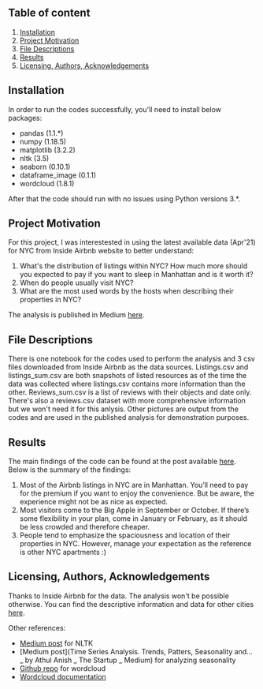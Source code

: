 ## Table of content


1. [Installation](https://github.com/unafoca/udacity_ds_project1#Installation)
2. [Project Motivation](https://github.com/unafoca/udacity_ds_project1#Project-Motivation)
3. [File Descriptions](https://github.com/unafoca/udacity_ds_project1#File-Descriptions)
4. [Results](https://github.com/unafoca/udacity_ds_project1#Results)
5. [Licensing, Authors, Acknowledgements](https://github.com/unafoca/udacity_ds_project1#Licensing-Authors-Acknowledgements)

## Installation
In order to run the codes successfully, you'll need to install below packages:<br/>

* pandas (1.1.*)
* numpy (1.18.5)
* matplotlib (3.2.2)
* nltk (3.5)
* seaborn (0.10.1)
* dataframe_image (0.1.1)
* wordcloud (1.8.1)<br/>

After that the code should run with no issues using Python versions 3.*.

## Project Motivation
For this project, I was interestested in using the latest available data (Apr'21) for NYC from Inside Airbnb website to better understand:

1. What's the distribution of listings within NYC? How much more should you expected to pay if you want to sleep in Manhattan and is it worth it?
2. When do people usually visit NYC?
3. What are the most used words by the hosts when describing their properties in NYC?

The analysis is published in Medium [here](https://cq-w.medium.com/travelers-to-the-big-apple-14e3221f3f0b).

## File Descriptions
There is one notebook for the codes used to perform the analysis and 3 csv files downloaded from Inside Airbnb as the data sources. Listings.csv and listings_sum.csv are both snapshots of listed resources as of the time the data was collected where listings.csv contains more information than the other. Reviews_sum.csv is a list of reviews with their objects and date only. There's also a reviews.csv dataset with more comprehensive information but we won't need it for this anlysis. Other pictures are output from the codes and are used in the published analysis for demonstration purposes.

## Results
The main findings of the code can be found at the post available [here](https://cq-w.medium.com/travelers-to-the-big-apple-14e3221f3f0b). Below is the summary of the findings:

1. Most of the Airbnb listings in NYC are in Manhattan. You’ll need to pay for the premium if you want to enjoy the convenience. But be aware, the experience might not be as nice as expected.
2. Most visitors come to the Big Apple in September or October. If there’s some flexibility in your plan, come in January or February, as it should be less crowded and therefore cheaper.
3. People tend to emphasize the spaciousness and location of their properties in NYC. However, manage your expectation as the reference is other NYC apartments :)

## Licensing, Authors, Acknowledgements
Thanks to Inside Airbnb for the data. The analysis won't be possible otherwise. You can find the descriptive information and data for other cities [here](http://insideairbnb.com/about.html).

Other references:

* [Medium post](https://medium.com/@gianpaul.r/tokenization-and-parts-of-speech-pos-tagging-in-pythons-nltk-library-2d30f70af13b) for NLTK
* [Medium post](Time Series Analysis. Trends, Patters, Seasonality and… _ by Athul Anish _ The Startup _ Medium) for analyzing seasonality
* [Github repo](https://github.com/amueller/word_cloud) for wordcloud
* [Wordcloud documentation](https://amueller.github.io/word_cloud/auto_examples/frequency.html)
